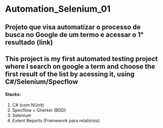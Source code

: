 # Automation_Selenium_01
## Projeto que visa automatizar o processo de busca no Google de um termo e acessar o 1° resultado (link) 

## This project is my first automated testing project where I search on google a term and choose the first result of the list by acessing it, using C#/Selenium/Specflow

#### Stacks:
1. C# (com NUnit)
2. Specflow + Gherkin (BDD)
3. Selenium
4. Extent Reports (Framework para relatórios)
